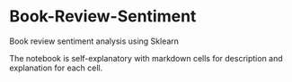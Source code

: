 # Book-Review-Sentiment
Book review sentiment analysis using Sklearn

The notebook is self-explanatory with markdown cells for description and explanation for each cell.
